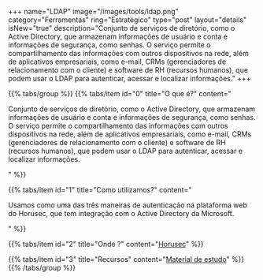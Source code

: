 +++
name="LDAP"
image="/images/tools/ldap.png"
category="Ferramentas"
ring="Estratégico"
type="post"
layout="details"
isNew="true"
description="Conjunto de serviços de diretório, como o Active Directory, que armazenam informações de usuário e conta e informações de segurança, como senhas. O serviço permite o compartilhamento das informações com outros dispositivos na rede, além de aplicativos empresariais, como e-mail, CRMs (gerenciadores de relacionamento com o cliente) e software de RH (recursos humanos), que podem usar o LDAP para autenticar, acessar e localizar informações."
+++

{{% tabs/group %}}
  {{% tabs/item id="0" title="O que é?" content="<p>Conjunto de serviços de diretório, como o Active Directory, que armazenam informações de usuário e conta e informações de segurança, como senhas. O serviço permite o compartilhamento das informações com outros dispositivos na rede, além de aplicativos empresariais, como e-mail, CRMs (gerenciadores de relacionamento com o cliente) e software de RH (recursos humanos), que podem usar o LDAP para autenticar, acessar e localizar informações.</p>" %}}
  
  {{% tabs/item id="1" title="Como utilizamos?" content="<p>Usamos como uma das três maneiras de autenticação na plataforma web do Horusec, que tem integração com o Active Directory da Microsoft.</p>" %}}
  
  {{% tabs/item id="2" title="Onde ?" content="<a href='https://horusec.io/' target='_blank'>Horusec</a>" %}}

  {{% tabs/item id="3" title="Recursos" content="<a href='https://docs.microsoft.com/pt-br/azure/active-directory/fundamentals/auth-ldap' target='_blank'>Material de estudo</a>" %}}
{{% /tabs/group %}}